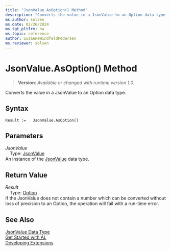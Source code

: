 ```yaml
---
title: "JsonValue.AsOption() Method"
description: "Converts the value in a JsonValue to an Option data type."
ms.author: solsen
ms.date: 02/26/2024
ms.tgt_pltfrm: na
ms.topic: reference
author: SusanneWindfeldPedersen
ms.reviewer: solsen
---
```

[//]: # (START>DO_NOT_EDIT)
[//]: # (IMPORTANT:Do not edit any of the content between here and the END>DO_NOT_EDIT.)
[//]: # (Any modifications should be made in the .xml files in the ModernDev repo.)
# JsonValue.AsOption() Method
> **Version**: _Available or changed with runtime version 1.0._

Converts the value in a JsonValue to an Option data type.


## Syntax
```AL
Result :=   JsonValue.AsOption()
```
## Parameters
*JsonValue*  
&emsp;Type: [JsonValue](jsonvalue-data-type.md)  
An instance of the [JsonValue](jsonvalue-data-type.md) data type.  

## Return Value
*Result*  
&emsp;Type: [Option](../option/option-data-type.md)  
If the JsonValue does not contain a number which can be converted without loss of precision to an Option, the operation will fail with a run-time error.


[//]: # (IMPORTANT: END>DO_NOT_EDIT)



## See Also
[JsonValue Data Type](jsonvalue-data-type.md)  
[Get Started with AL](../../devenv-get-started.md)  
[Developing Extensions](../../devenv-dev-overview.md)